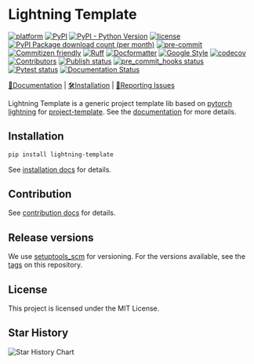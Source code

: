 # Lightning Template

[![platform](https://img.shields.io/badge/platform-Linux%7CWindows%7CmacOS-blue)](https://lightning-template.readthedocs.io)
[![PyPI](https://img.shields.io/pypi/v/lightning-template)](https://pypi.org/project/lightning-template)
[![PyPI - Python Version](https://img.shields.io/pypi/pyversions/lightning-template)](https://pypi.org/project/lightning-template/)
[![license](https://img.shields.io/pypi/l/lightning_template)](https://github.com/shenmishajing/lightning_template/blob/master/LICENSE)
[![PyPI Package download count (per month)](https://img.shields.io/pypi/dm/lightning_template)](https://pypi.org/project/lightning_template/)
[![pre-commit](https://img.shields.io/badge/pre--commit-enabled-brightgreen?logo=pre-commit)](https://github.com/pre-commit/pre-commit)
[![Commitizen friendly](https://img.shields.io/badge/commitizen-friendly-brightgreen.svg)](http://commitizen.github.io/cz-cli/)
[![Ruff](https://img.shields.io/endpoint?url=https://raw.githubusercontent.com/astral-sh/ruff/main/assets/badge/v2.json)](https://github.com/astral-sh/ruff)
[![Docformatter](https://img.shields.io/badge/%20formatter-docformatter-fedcba.svg)](https://github.com/PyCQA/docformatter)
[![Google Style](https://img.shields.io/badge/%20style-google-3666d6.svg)](https://google.github.io/styleguide/pyguide.html#s3.8-comments-and-docstrings)
[![codecov](https://codecov.io/gh/shenmishajing/lightning_template/branch/main/graph/badge.svg)](https://codecov.io/gh/shenmishajing/lightning_template)
[![Contributors](https://img.shields.io/github/contributors/shenmishajing/lightning_template.svg)](https://github.com/shenmishajing/lightning_template/graphs/contributors)
[![Publish status](https://github.com/shenmishajing/lightning_template/actions/workflows/release.yml/badge.svg)](https://github.com/shenmishajing/lightning_template/actions/workflows/release.yml)
[![pre_commit_hooks status](https://github.com/shenmishajing/lightning_template/actions/workflows/check_pre_commit_hooks.yml/badge.svg)](https://github.com/shenmishajing/lightning_template/actions/workflows/check_pre_commit_hooks.yml)
[![Pytest status](https://github.com/shenmishajing/lightning_template/actions/workflows/test.yml/badge.svg)](https://github.com/shenmishajing/lightning_template/actions/workflows/test.yml)
[![Documentation Status](https://readthedocs.org/projects/lightning-template/badge/?version=latest)](https://lightning-template.readthedocs.io/en/latest/?badge=latest)

[📘Documentation](https://lightning-template.readthedocs.io) |
[🛠️Installation](https://lightning-template.readthedocs.io/en/latest/get_started/installation.html) |
[🤔Reporting Issues](https://github.com/shenmishajing/lightning_template/issues)

Lightning Template is a generic project template lib based on [pytorch lightning](https://pytorch-lightning.readthedocs.io/en/stable/) for [project-template](https://github.com/shenmishajing/project_template). See the [documentation](https://lightning-template.readthedocs.io) for more details.

## Installation

```bash
pip install lightning-template
```

See [installation docs](docs/get_started/installation.md) for details.

## Contribution

See [contribution docs](docs/get_started/contribution.md) for details.

## Release versions

We use [setuptools_scm](https://github.com/pypa/setuptools_scm/) for versioning. For the versions available, see the [tags](https://github.com/shenmishajing/lightning_template/tags) on this repository.

## License

This project is licensed under the MIT License.

## Star History

<picture>
  <source
    media="(prefers-color-scheme: dark)"
    srcset="
      https://api.star-history.com/svg?repos=shenmishajing/lightning_template&type=Date&theme=dark
    "
  />
  <source
    media="(prefers-color-scheme: light)"
    srcset="
      https://api.star-history.com/svg?repos=shenmishajing/lightning_template&type=Date
    "
  />
  <img
    alt="Star History Chart"
    src="https://api.star-history.com/svg?repos=shenmishajing/lightning_template&type=Date"
  />
</picture>
